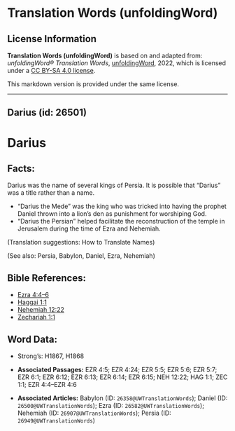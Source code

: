 # Translation Words (unfoldingWord)

## License Information

**Translation Words (unfoldingWord)** is based on and adapted from: _unfoldingWord® Translation Words_, [unfoldingWord](https://unfoldingword.org/utw), 2022, which is licensed under a [CC BY-SA 4.0 license](https://creativecommons.org/licenses/by-sa/4.0/legalcode.en).

This markdown version is provided under the same license.



--------------------------------

## Darius (id: 26501)

Darius
======

Facts:
------

Darius was the name of several kings of Persia. It is possible that “Darius” was a title rather than a name.

* “Darius the Mede” was the king who was tricked into having the prophet Daniel thrown into a lion’s den as punishment for worshiping God.
* “Darius the Persian” helped facilitate the reconstruction of the temple in Jerusalem during the time of Ezra and Nehemiah.

(Translation suggestions: How to Translate Names)

(See also: Persia, Babylon, Daniel, Ezra, Nehemiah)

Bible References:
-----------------

* [Ezra 4:4–6](https://ref.ly/Ezra4:4-Ezra4:6)
* [Haggai 1:1](https://ref.ly/Hag1:1)
* [Nehemiah 12:22](https://ref.ly/Neh12:22)
* [Zechariah 1:1](https://ref.ly/Zech1:1)

Word Data:
----------

* Strong’s: H1867, H1868

* **Associated Passages:** EZR 4:5; EZR 4:24; EZR 5:5; EZR 5:6; EZR 5:7; EZR 6:1; EZR 6:12; EZR 6:13; EZR 6:14; EZR 6:15; NEH 12:22; HAG 1:1; ZEC 1:1; EZR 4:4–EZR 4:6
* **Associated Articles:** Babylon (ID: `26358@UWTranslationWords`); Daniel (ID: `26500@UWTranslationWords`); Ezra (ID: `26582@UWTranslationWords`); Nehemiah (ID: `26907@UWTranslationWords`); Persia (ID: `26949@UWTranslationWords`)

